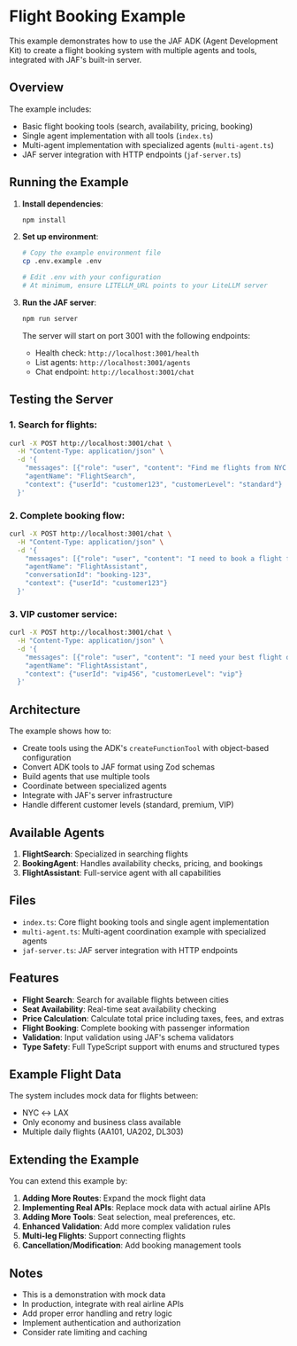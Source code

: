 # Flight Booking Example

This example demonstrates how to use the JAF ADK (Agent Development Kit) to create a flight booking system with multiple agents and tools, integrated with JAF's built-in server.

## Overview

The example includes:
- Basic flight booking tools (search, availability, pricing, booking)
- Single agent implementation with all tools (`index.ts`)
- Multi-agent implementation with specialized agents (`multi-agent.ts`)
- JAF server integration with HTTP endpoints (`jaf-server.ts`)

## Running the Example

1. **Install dependencies**:
   ```bash
   npm install
   ```

2. **Set up environment**:
   ```bash
   # Copy the example environment file
   cp .env.example .env
   
   # Edit .env with your configuration
   # At minimum, ensure LITELLM_URL points to your LiteLLM server
   ```

3. **Run the JAF server**:
   ```bash
   npm run server
   ```

   The server will start on port 3001 with the following endpoints:
   - Health check: `http://localhost:3001/health`
   - List agents: `http://localhost:3001/agents`
   - Chat endpoint: `http://localhost:3001/chat`

## Testing the Server

### 1. Search for flights:
```bash
curl -X POST http://localhost:3001/chat \
  -H "Content-Type: application/json" \
  -d '{
    "messages": [{"role": "user", "content": "Find me flights from NYC to LAX tomorrow for 2 people in economy"}],
    "agentName": "FlightSearch",
    "context": {"userId": "customer123", "customerLevel": "standard"}
  }'
```

### 2. Complete booking flow:
```bash
curl -X POST http://localhost:3001/chat \
  -H "Content-Type: application/json" \
  -d '{
    "messages": [{"role": "user", "content": "I need to book a flight from NYC to LAX for 2 passengers"}],
    "agentName": "FlightAssistant",
    "conversationId": "booking-123",
    "context": {"userId": "customer123"}
  }'
```

### 3. VIP customer service:
```bash
curl -X POST http://localhost:3001/chat \
  -H "Content-Type: application/json" \
  -d '{
    "messages": [{"role": "user", "content": "I need your best flight options"}],
    "agentName": "FlightAssistant",
    "context": {"userId": "vip456", "customerLevel": "vip"}
  }'
```

## Architecture

The example shows how to:
- Create tools using the ADK's `createFunctionTool` with object-based configuration
- Convert ADK tools to JAF format using Zod schemas
- Build agents that use multiple tools
- Coordinate between specialized agents
- Integrate with JAF's server infrastructure
- Handle different customer levels (standard, premium, VIP)

## Available Agents

1. **FlightSearch**: Specialized in searching flights
2. **BookingAgent**: Handles availability checks, pricing, and bookings
3. **FlightAssistant**: Full-service agent with all capabilities

## Files

- `index.ts`: Core flight booking tools and single agent implementation
- `multi-agent.ts`: Multi-agent coordination example with specialized agents
- `jaf-server.ts`: JAF server integration with HTTP endpoints

## Features

- **Flight Search**: Search for available flights between cities
- **Seat Availability**: Real-time seat availability checking
- **Price Calculation**: Calculate total price including taxes, fees, and extras
- **Flight Booking**: Complete booking with passenger information
- **Validation**: Input validation using JAF's schema validators
- **Type Safety**: Full TypeScript support with enums and structured types

## Example Flight Data

The system includes mock data for flights between:
- NYC ↔ LAX
- Only economy and business class available
- Multiple daily flights (AA101, UA202, DL303)

## Extending the Example

You can extend this example by:

1. **Adding More Routes**: Expand the mock flight data
2. **Implementing Real APIs**: Replace mock data with actual airline APIs
3. **Adding More Tools**: Seat selection, meal preferences, etc.
4. **Enhanced Validation**: Add more complex validation rules
5. **Multi-leg Flights**: Support connecting flights
6. **Cancellation/Modification**: Add booking management tools

## Notes

- This is a demonstration with mock data
- In production, integrate with real airline APIs
- Add proper error handling and retry logic
- Implement authentication and authorization
- Consider rate limiting and caching